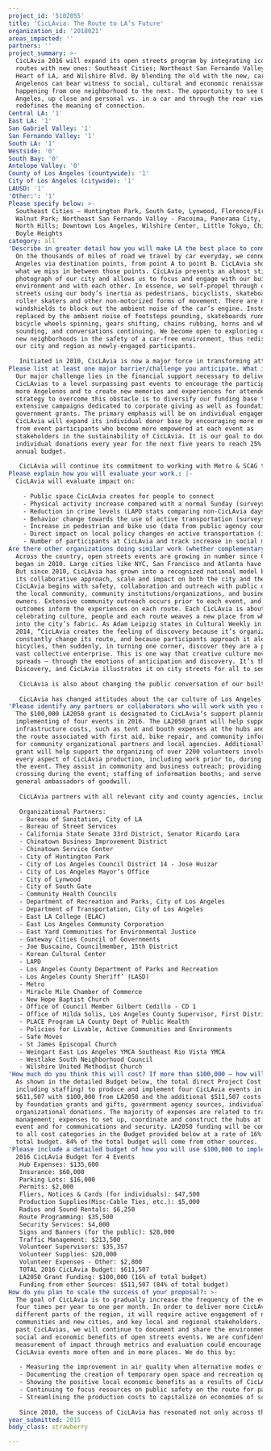 ```yaml
---
project_id: '5102055'
title: 'CicLAvia: The Route to LA’s Future'
organization_id: '2018021'
areas_impacted: ''
partners: ''
project_summary: >-
  CicLAvia 2016 will expand its open streets program by integrating iconic
  routes with new ones: Southeast Cities; Northeast San Fernando Valley; the
  Heart of LA, and Wilshire Blvd. By blending the old with the new, car-free
  Angelenos can bear witness to social, cultural and economic renaissances
  happening from one neighborhood to the next. The opportunity to see Los
  Angeles, up close and personal vs. in a car and through the rear view mirror,
  redefines the meaning of connection.
Central LA: '1'
East LA: '1'
San Gabriel Valley: '1'
San Fernando Valley: '1'
South LA: '1'
Westside: '0'
South Bay: '0'
Antelope Valley: '0'
County of Los Angeles (countywide): '1'
City of Los Angeles (citywide): '1'
LAUSD: '1'
'Other:': '1'
Please specify below: >-
  Southeast Cities – Huntington Park, South Gate, Lynwood, Florence/Firestone &
  Walnut Park; Northeast San Fernando Valley - Pacoima, Panorama City, Arleta, &
  North Hills; Downtown Los Angeles, Wilshire Center, Little Tokyo, Chinatown,
  Boyle Heights
category: all
'Describe in greater detail how you will make LA the best place to connect:': >-
  On the thousands of miles of road we travel by car everyday, we connect to Los
  Angeles via destination points, from point A to point B. CicLAvia shows us
  what we miss in between those points. CicLAvia presents an almost still
  photograph of our city and allows us to focus and engage with our built
  environment and with each other. In essence, we self-propel through our
  streets using our body’s inertia as pedestrians, bicyclists, skateboarders,
  roller skaters and other non-motorized forms of movement. There are no
  windshields to block out the ambient noise of the car’s engine. Instead, it is
  replaced by the ambient noise of footsteps pounding, skateboards running,
  bicycle wheels spinning, gears shifting, chains rubbing, horns and whistles
  sounding, and conversations continuing. We become open to exploring old and
  new neighborhoods in the safety of a car-free environment, thus rediscovering
  our city and region as newly-engaged participants.
   
   Initiated in 2010, CicLAvia is now a major force in transforming attitudes and lifestyle behaviors regarding health, civic engagement, active transportation and the environment. These free open-street events have changed the conversation and are now having a direct impact on related local policy issues. As we complete our fifth year and fifteenth event, we remain enthralled by the stories that CicLAvia tells about our city and region. We are a region of more than 10 million people, and a city that spans more than 465 square miles. But four times a year, CicLAvia makes us feel that our city is small enough to explore in one fell swoop. LA is still relatively young, but we have wise souls willing to share experiences and secret treasures.
Please list at least one major barrier/challenge you anticipate. What is your strategy for overcoming these obstacles?: >-
  Our major challenge lies in the financial support necessary to deliver future
  CicLAvias to a level surpassing past events to encourage the participation of
  more Angelenos and to create new memories and experiences for attendees. Our
  strategy to overcome this obstacle is to diversify our funding base through
  extensive campaigns dedicated to corporate giving as well as foundation and
  government grants. The primary emphasis will be on individual engagement.
  CicLAvia will expand its individual donor base by encouraging more engagement
  from event participants who become more empowered at each event as
  stakeholders in the sustainability of CicLAvia. It is our goal to double
  individual donations every year for the next five years to reach 25% of our
  annual budget.
   
   CicLAvia will continue its commitment to working with Metro & SCAG to expand financial and policy support of open streets events in Los Angeles County to create more active transportation projects.
Please explain how you will evaluate your work.: |-
  CicLAvia will evaluate impact on:
   
    - Public space CicLAvia creates for people to connect
    - Physical activity increase compared with a normal Sunday (surveys on site)
    - Reduction in crime levels (LAPD stats comparing non-CicLAvia days)
    - Behavior change towards the use of active transportation (surveys on site and after event)
    - Increase in pedestrian and bike use (data from public agency counts)
    - Direct impact on local policy changes on active transportation (implementation of local and regional mobility plans)
    - Number of participants at CicLAvia and track increase in social media penetration using key platforms (Facebook, Twitter, etc.)
Are there other organizations doing similar work (whether complementary or competitive)? What is unique about your proposed approach?: >-
  Across the country, open streets events are growing in number since CicLAvia
  began in 2010. Large cities like NYC, San Francisco and Atlanta have events.
  But since 2010, CicLAvia has grown into a recognized national model because of
  its collaborative approach, scale and impact on both the city and the region.
  CicLAvia begins with safety, collaboration and outreach with public officials,
  the local community, community institutions/organizations, and business
  owners. Extensive community outreach occurs prior to each event, and the
  outcomes inform the experiences on each route. Each CicLAvia is about
  celebrating culture, people and each route weaves a new place from whole cloth
  into the city’s fabric. As Adam Leipzig states in Cultural Weekly in April
  2014, “CicLAvia creates the feeling of discovery because it’s organizers
  constantly change its route, and because participants approach it alone on
  bicycles, then suddenly, in turning one corner, discover they are a part of a
  vast collective enterprise. This is one way that creative culture moves and
  spreads – through the emotions of anticipation and discovery. It’s the Law of
  Discovery, and CicLAvia illustrates it on city streets for all to see.”
   
   CicLAvia is also about changing the public conversation of our built environment, and how we interact with it. The experiences at CicLAvia inform public policy shifts at all levels of local and regional governance. Key city and regional agencies have launched efforts to support active transportation – with METRO open streets initiative and LA’s Mobility Plan 2035. 
   
   CicLAvia has changed attitudes about the car culture of Los Angeles by shifting the perceptions and attitudes of local stakeholders who affect local transportation and environmental policies and the design of our streets. A shift towards a commitment to safety with a focus on serving the most vulnerable users including children, seniors, persons with disabilities and transit-dependent populations, will make streets safe for all users.
'Please identify any partners or collaborators who will work with you on this project. How much of the $100,000 grant award will each partner receive?': >-
  The $100,000 LA2050 grant is designated to CicLAvia’s support planning and
  implementing of four events in 2016. The LA2050 grant will help support the
  infrastructure costs, such as tent and booth expenses at the hubs and along
  the route associated with first aid, bike repair, and community information
  for community organizational partners and local agencies. Additionally, the
  grant will help support the organizing of over 2200 volunteers involved in
  every aspect of CicLAvia production, including work prior to, during and after
  the event. They assist in community and business outreach; providing safe
  crossing during the event; staffing of information booths; and serve as
  general ambassadors of goodwill. 
   
   CicLAvia partners with all relevant city and county agencies, including Transportation, Cultural Affairs, LAPD, LADWP, Fire, and others who provide the public services for the route. Outreach and programming of CicLAvia involves partnerships with community organizations, local religious institutions, and business owners to enhance the experiences on the routes. Partnerships for CicLAvia 2016 include:
   
   Organizational Partners:
   - Bureau of Sanitation, City of LA
   - Bureau of Street Services
   - California State Senate 33rd District, Senator Ricardo Lara
   - Chinatown Business Improvement District
   - Chinatown Service Center
   - City of Huntington Park
   - City of Los Angeles Council District 14 - Jose Huizar
   - City of Los Angeles Mayor’s Office
   - City of Lynwood
   - City of South Gate
   - Community Health Councils
   - Department of Recreation and Parks, City of Los Angeles
   - Department of Transportation, City of Los Angeles
   - East LA College (ELAC)
   - East Los Angeles Community Corporation
   - East Yard Communities for Environmental Justice
   - Gateway Cities Council of Governments
   - Joe Buscaino, Councilmember, 15th District
   - Korean Cultural Center
   - LAPD
   - Los Angeles County Department of Parks and Recreation
   - Los Angeles County Sheriff’ (LASD)
   - Metro
   - Miracle Mile Chamber of Commerce
   - New Hope Baptist Church
   - Office of Council Member Gilbert Cedillo - CD 1
   - Office of Hilda Solis, Los Angeles County Supervisor, First District
   - PLACE Program LA County Dept of Public Health
   - Policies for Livable, Active Communities and Environments
   - Safe Moves
   - St James Episcopal Church
   - Weingart East Los Angeles YMCA Southeast Rio Vista YMCA
   - Westlake South Neighborhood Council
   - Wilshire United Methodist Church
'How much do you think this will cost? If more than $100,000 – how will you cover the additional costs?': >-
  As shown in the detailed Budget below, the total direct Project Cost (not
  including staffing) to produce and implement four CicLAvia events in 2016 is
  $611,507 with $100,000 from LA2050 and the additional $511,507 costs supported
  by foundation grants and gifts, government agency sources, individual and
  organizational donations. The majority of expenses are related to traffic
  management; expenses to set up, coordinate and construct the hubs at each
  event and for communications and security. LA2050 funding will be contributing
  to all cost categories in the Budget provided below at a rate of 16% of the
  total budget. 84% of the total budget will come from other sources.
'Please include a detailed budget of how you will use $100,000 to implement this project.': |-
  2016 CicLAvia Budget for 4 Events 
   Hub Expenses: $135,600 
   Insurance: $60,000 
   Parking Lots: $16,000 
   Permits: $2,000 
   Fliers, Notices & Cards (for individuals): $47,500 
   Production Supplies(Misc-Cable Ties, etc.): $5,000 
   Radios and Sound Rentals: $6,250 
   Route Programming: $35,500 
   Security Services: $4,000 
   Signs and Banners (for the public): $28,000 
   Traffic Management: $213,500 
   Volunteer Supervisors: $35,357 
   Volunteer Supplies: $20,000 
   Volunteer Expenses - Other: $2,800 
   TOTAL 2016 CicLAvia Budget: $611,507 
   LA2050 Grant Funding: $100,000 (16% of total budget)
   Funding from other Sources: $511,507 (84% of total budget)
How do you plan to scale the success of your proposal?: >-
  The goal of CicLAvia is to gradually increase the frequency of the events from
  four times per year to one per month. In order to deliver more CicLAvias to
  different parts of the region, it will require active engagement of new
  communities and new cities, and key local and regional stakeholders. As in
  past CicLAvias, we will continue to document and share the environmental,
  social and economic benefits of open streets events. We are confident that the
  measurement of impact through metrics and evaluation could encourage more
  CicLAvia events more often and in more places. We do this by:
   
   - Measuring the improvement in air quality when alternative modes of transportation are used;
   - Documenting the creation of temporary open space and recreation opportunities created by opening up streets to pedestrians and bicyclists;
   - Showing the positive local economic benefits as a results of CicLAvia during the day of, and weeks after the event with new customers;
   - Continuing to focus resources on public safety on the route for participants;
   - Streamlining the production costs to capitalize on economies of scale.
   
   Since 2010, the success of CicLAvia has resonated not only across the region, but also throughout the country. Open streets events have taken place in many of the country’s urban and rural cities, and CicLAvia has been the national model. While CicLAvia events are often measured by the number of participants, the success of the events will be strengthened by the overall positive impacts on our quality of life. CicLAvia improves air quality and increases the benefits to the local economy. It reinforces positive change in local and regional alternative transportation policies, and encourages conversation in creating new open space. And CicLAvia brings communities closer and makes people more connected to each other.
year_submitted: 2015
body_class: strawberry

---
```

